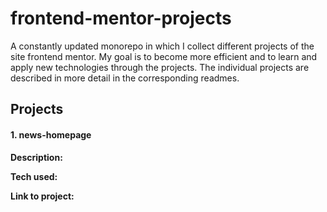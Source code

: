 # frontend-mentor-projects

A constantly updated monorepo in which I collect different projects of the site frontend mentor. My goal is to become more efficient and to learn and apply new technologies through the projects. The individual projects are described in more detail in the corresponding readmes.

## Projects

#### 1. news-homepage

**Description:**

**Tech used:**

**Link to project:**
